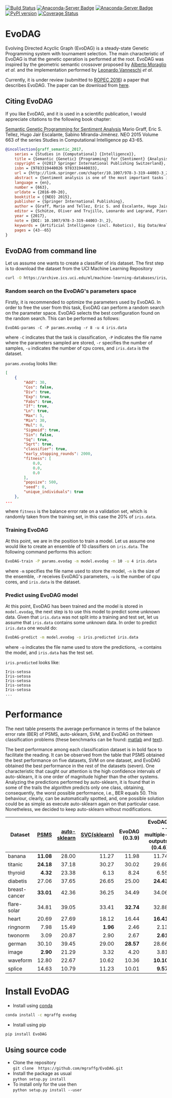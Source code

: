 [![Build Status](https://travis-ci.org/mgraffg/EvoDAG.svg?branch=master)](https://travis-ci.org/mgraffg/EvoDAG)
[![Anaconda-Server Badge](https://anaconda.org/mgraffg/evodag/badges/version.svg)](https://anaconda.org/mgraffg/evodag)
[![Anaconda-Server Badge](https://anaconda.org/mgraffg/evodag/badges/installer/conda.svg)](https://conda.anaconda.org/mgraffg)
[![PyPI version](https://badge.fury.io/py/EvoDAG.svg)](https://badge.fury.io/py/EvoDAG)
[![Coverage Status](https://coveralls.io/repos/github/mgraffg/EvoDAG/badge.svg?branch=master)](https://coveralls.io/github/mgraffg/EvoDAG?branch=master)

# EvoDAG #

Evolving Directed Acyclic Graph (EvoDAG) is a steady-state Genetic Programming system
with tournament selection. The main characteristic of EvoDAG is that
the genetic operation is performed at the root. EvoDAG was inspired
by the geometric semantic crossover proposed by 
[Alberto Moraglio](https://scholar.google.com.mx/citations?user=0y4XRI0AAAAJ&hl=en&oi=ao)
_et al._ and the implementation performed by
[Leonardo Vanneschi](https://scholar.google.com.mx/citations?user=uR5K07QAAAAJ&hl=en&oi=ao)
_et al_.

Currently, it is under review (submitted to
[ROPEC 2016](http://ropec.org)) a paper that describes EvoDAG. The
paper can be download from [here](http://ws.ingeotec.mx/~mgraffg/publications/pdf/ropec2016.pdf).

## Citing EvoDAG ##

If you like EvoDAG, and it is used in a scientific publication, I would
appreciate citations to the following book chapter:

[Semantic Genetic Programming for Sentiment Analysis](http://link.springer.com/chapter/10.1007/978-3-319-44003-3_2)
Mario Graff, Eric S. Tellez, Hugo Jair Escalante, Sabino
Miranda-Jiménez. NEO 2015
Volume 663 of the series Studies in Computational Intelligence pp 43-65.
```bibtex
@incollection{graff_semantic_2017,
	series = {Studies in {Computational} {Intelligence}},
	title = {Semantic {Genetic} {Programming} for {Sentiment} {Analysis}},
	copyright = {©2017 Springer International Publishing Switzerland},
	isbn = {9783319440026 9783319440033},
	url = {http://link.springer.com/chapter/10.1007/978-3-319-44003-3_2},
	abstract = {Sentiment analysis is one of the most important tasks in text mining. This field has a high impact for government and private companies to support major decision-making policies. Even though Genetic Programming (GP) has been widely used to solve real world problems, GP is seldom used to tackle this trendy problem. This contribution starts rectifying this research gap by proposing a novel GP system, namely, Root Genetic Programming, and extending our previous genetic operators based on projections on the phenotype space. The results show that these systems are able to tackle this problem being competitive with other state-of-the-art classifiers, and, also, give insight to approach large scale problems represented on high dimensional spaces.},
	language = {en},
	number = {663},
	urldate = {2016-09-20},
	booktitle = {{NEO} 2015},
	publisher = {Springer International Publishing},
	author = {Graff, Mario and Tellez, Eric S. and Escalante, Hugo Jair and Miranda-Jiménez, Sabino},
	editor = {Schütze, Oliver and Trujillo, Leonardo and Legrand, Pierrick and Maldonado, Yazmin},
	year = {2017},
	note = {DOI: 10.1007/978-3-319-44003-3\_2},
	keywords = {Artificial Intelligence (incl. Robotics), Big Data/Analytics, Computational intelligence, Computer Imaging, Vision, Pattern Recognition and Graphics, Genetic programming, optimization, Semantic Crossover, sentiment analysis, Text mining},
	pages = {43--65}
}
```

## EvoDAG from command line ##

Let us assume one wants to create a classifier of iris dataset. The
first step is to download the dataset from the UCI Machine Learning
Repository

```bash   
curl -O https://archive.ics.uci.edu/ml/machine-learning-databases/iris/iris.data
```

### Random search on the EvoDAG's parameters space

Firstly, it is recommended to optimize the parameters used by
EvoDAG. In order to free the user from this task, EvoDAG can perform a random
search on the parameter space. EvoDAG selects the best configuration found
on the random search. This can be performed as follows:

```bash__
EvoDAG-params -C -P params.evodag -r 8 -u 4 iris.data
```

where `-C` indicates that the task is classification, `-P` indicates the file name where the parameters sampled are
stored, `-r` specifies the number of samples, `-u` indicates the number of
cpu cores, and `iris.data` is the dataset.

`params.evodag` looks like:

```json   
[
    {
        "Add": 30,
        "Cos": false,
        "Div": true,
        "Exp": true,
        "Fabs": true,
        "If": true,
        "Ln": true,
        "Max": 5,
        "Min": 30,
        "Mul": 0,
        "Sigmoid": true,
        "Sin": false,
        "Sq": true,
        "Sqrt": true,
        "classifier": true,
        "early_stopping_rounds": 2000,
        "fitness": [
            0.0,
            0.0,
            0.0
        ],
        "popsize": 500,
        "seed": 0,
        "unique_individuals": true
    },
...
```

where `fitness` is the balance error rate on a validation set, which
is randomly taken from the training set, in this case the 20% of `iris.data`.

### Training EvoDAG

At this point, we are in the position to train a model. Let us assume
one would like to create an ensemble of 10 classifiers on
`iris.data`. The following command performs this action: 

```bash   
EvoDAG-train -P params.evodag -m model.evodag -n 10 -u 4 iris.data 
```

where `-m` specifies the file name used to store the model, `-n` is
the size of the ensemble, `-P` receives EvoDAG's parameters, `-u` is
the number of cpu cores, and `iris.data` is the dataset. 


### Predict using EvoDAG model

At this point, EvoDAG has been trained and the model is stored in
`model.evodag`, the next step is to use this model to predict some
unknown data. Given that `iris.data` was not split into a training
and test set, let us assume that `iris.data` contains some unknown
data. In order to predict `iris.data` one would do:

```bash   
EvoDAG-predict -m model.evodag -o iris.predicted iris.data
```

where `-o` indicates the file name used to store the predictions, `-m`
contains the model, and `iris.data` has the test set.

`iris.predicted` looks like:

```
Iris-setosa
Iris-setosa
Iris-setosa
Iris-setosa
Iris-setosa
...
```

# Performance #

The next table presents the average performance in terms of the
balance error rate (BER) of PSMS, auto-sklearn, SVM, and EvoDAG on thirteen classification
problems (these benchmarks can be found:
[matlab](http://theoval.cmp.uea.ac.uk/matlab/benchmarks) and [text](http://ws.ingeotec.mx/~mgraffg/classification)).
  

The best performance among each classification dataset is in
bold face to facilitate the reading. It can be observed from the table
that PSMS obtained the best performance on five datasets, SVM
on one dataset, and EvoDAG obtained the
best performance in the rest of the datasets (seven). One
characteristic that caught our attention is the high confidence
intervals of auto-sklearn, it is one order of magnitude higher than
the other systems. Analyzing the predictions performed by
auto-sklearn, it is found that in some of the trails the algorithm
predicts only one class, obtaining, consequently, the worst possible
performance, i.e., BER equals 50. This behaviour, clearly, can be
automatically spotted, and, one possible solution could be as simple
as execute auto-sklearn again on that particular case. Nonetheless, we
decided to keep auto-sklearn without modifications.

|Dataset|[PSMS](http://www.jmlr.org/papers/v10/escalante09a.html)|[auto-sklearn](https://github.com/automl/auto-sklearn)|[SVC(sklearn)](http://scikit-learn.org/stable/)|EvoDAG (0.3.9)|EvoDAG --multiple-outputs (0.4.6)|   
| ----- | ---------------------------------------------: | --------------------------------------------: | -----------------------------------: | -----------: |-----------: |  
|banana          |     **11.08**      |  28.00  |11.27 | 11.98 | 11.74|  
|titanic          |    **24.18**    |  37.18   |  30.27  |  30.02 | 29.69|
|thyroid        |      **4.32**      |  23.38  |  6.13  |  8.24  | 6.55|
|diabetis        |     27.06   |   37.65  |  26.65  |  25.00 | **24.43**|
|breast-cancer    |    **33.01**    |  42.36  |  36.25  |  34.49 | 34.06|
|flare-solar     |     34.81     |  39.05 |  33.41  |  **32.74** | 32.88|
|heart             |   20.69        |  27.69  |  18.12  |  16.44 | **16.41**|
|ringnorm       |      7.98      |  15.49  |  **1.96**  |  2.46 | 2.13|
|twonorm       |       3.09      |  20.87  |  2.90  |  2.67 | **2.61**|
|german         |      30.10    | 39.45  |  29.00  | **28.57** | 28.66|
|image         |       **2.90** | 21.29  |  3.32  | 4.20 | 3.81|
|waveform      |       12.80   | 22.67  |  10.62  |  10.36 | **10.10**|
|splice       |        14.63  | 10.79  |  11.23  |  10.01 | **9.57** |


# Install EvoDAG #

* Install using [conda](https://www.continuum.io)  
```bash   
conda install -c mgraffg evodag
```

* Install using pip  
```bash   
pip install EvoDAG
```

## Using source code ##

* Clone the repository  
```git clone  https://github.com/mgraffg/EvoDAG.git```
* Install the package as usual  
```python setup.py install```
* To install only for the use then  
```python setup.py install --user```


